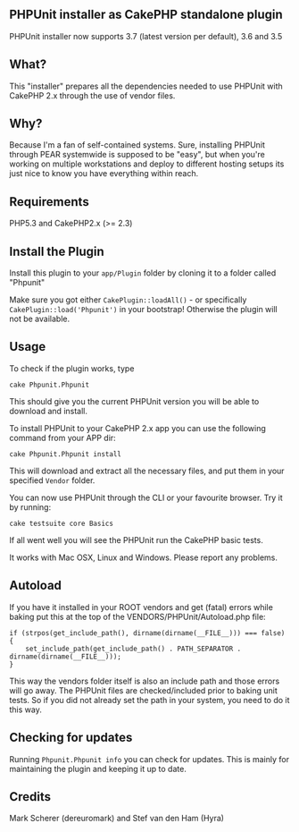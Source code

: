 ## PHPUnit installer as CakePHP standalone plugin

PHPUnit installer now supports
3.7 (latest version per default), 3.6 and 3.5

## What?

This "installer" prepares all the dependencies needed to use PHPUnit with CakePHP 2.x through the use of vendor files.

## Why?

Because I'm a fan of self-contained systems. Sure, installing PHPUnit through PEAR systemwide is supposed to be "easy", but when you're working on multiple workstations and deploy to different hosting setups its just nice to know you have everything within reach.

## Requirements

PHP5.3 and CakePHP2.x (>= 2.3)

## Install the Plugin

Install this plugin to your `app/Plugin` folder by cloning it to a folder called "Phpunit"

Make sure you got either `CakePlugin::loadAll()` - or specifically `CakePlugin::load('Phpunit')` in your bootstrap!
Otherwise the plugin will not be available.

## Usage

To check if the plugin works, type

	cake Phpunit.Phpunit

This should give you the current PHPUnit version you will be able to download and install.

To install PHPUnit to your CakePHP 2.x app you can use the following command from your APP dir:

	cake Phpunit.Phpunit install

This will download and extract all the necessary files, and put them in your specified `Vendor` folder.

You can now use PHPUnit through the CLI or your favourite browser. Try it by running:

	cake testsuite core Basics

If all went well you will see the PHPUnit run the CakePHP basic tests.

It works with Mac OSX, Linux and Windows. Please report any problems.

## Autoload

If you have it installed in your ROOT vendors and get (fatal) errors while baking put this at the top of the VENDORS/PHPUnit/Autoload.php file:

    if (strpos(get_include_path(), dirname(dirname(__FILE__))) === false) {
        set_include_path(get_include_path() . PATH_SEPARATOR . dirname(dirname(__FILE__)));
    }

This way the vendors folder itself is also an include path and those errors will go away.
The PHPUnit files are checked/included prior to baking unit tests. So if you did not already set the path in your system, you need to do it this way.

## Checking for updates

Running `Phpunit.Phpunit info` you can check for updates. This is mainly for maintaining the plugin and keeping it up to date.

## Credits

Mark Scherer (dereuromark) and Stef van den Ham (Hyra)
